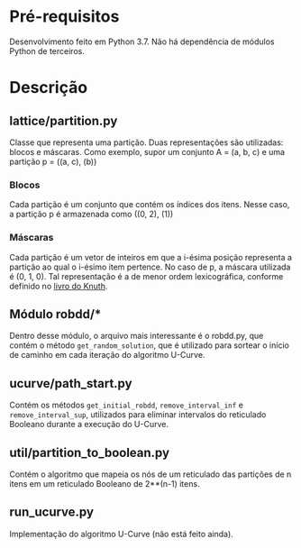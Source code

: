 # Pré-requisitos

Desenvolvimento feito em Python 3.7. Não há dependência de módulos Python de terceiros.

# Descrição

## lattice/partition.py

Classe que representa uma partição. Duas representações são utilizadas: blocos e máscaras. Como exemplo, supor um conjunto A = (a, b, c) e uma partição p = ((a, c), (b))

### Blocos

Cada partição é um conjunto que contém os índices dos itens. Nesse caso, a partição p é armazenada como ((0, 2), (1))

### Máscaras

Cada partição é um vetor de inteiros em que a i-ésima posição representa a partição ao qual o i-ésimo item pertence. No caso de p, a máscara utilizada é (0, 1, 0). Tal representação é a de menor ordem lexicográfica, conforme definido no [livro do Knuth](http://www.cs.utsa.edu/~wagner/knuth/fasc3b.pdf). 

## Módulo robdd/*

Dentro desse módulo, o arquivo mais interessante é o robdd.py, que contém o método `get_random_solution`, que é utilizado para sortear o início de caminho em cada iteração do algoritmo U-Curve.

## ucurve/path_start.py

Contém os métodos `get_initial_robdd`, `remove_interval_inf` e `remove_interval_sup`, utilizados para eliminar intervalos do reticulado Booleano durante a execução do U-Curve.

## util/partition_to_boolean.py

Contém o algoritmo que mapeia os nós de um reticulado das partições de n itens em um reticulado Booleano de 2**(n-1) itens.

## run_ucurve.py

Implementação do algoritmo U-Curve (não está feito ainda).